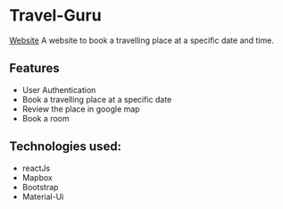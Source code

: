 # Travel-Guru
[Website](https://sleepy-colden-54461c.netlify.app/)
A website to book a travelling place at a specific date and time.
## Features
- User Authentication 
- Book a travelling place at a specific date
- Review the place in google map
- Book a room
## Technologies used:
- reactJs
- Mapbox
- Bootstrap
- Material-Ui
